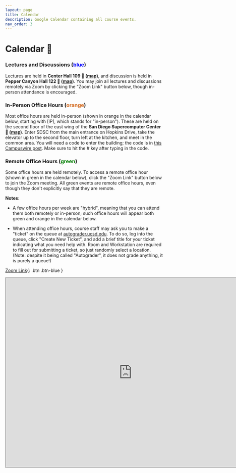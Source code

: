 ```yaml
---
layout: page
title: Calendar
description: Google Calendar containing all course events.
nav_order: 3
---
```


# Calendar 📆

### Lectures and Discussions (<a style="color:blue; text-decoration: none">blue</a>)

Lectures are held in **Center Hall 109 📍 ([map](https://map.concept3d.com/?id=1005#!m/163044))**, and discussion is held in **Pepper Canyon Hall 122 📍 ([map](https://map.concept3d.com/?id=1005#!m/246320))**. You may join all lectures and discussions remotely via Zoom by clicking the "Zoom Link" button below, though in-person attendance is encouraged.

### In-Person Office Hours (<a style="color:chocolate; text-decoration: none">orange</a>)

Most office hours are held in-person (shown in orange in the calendar below, starting with [IP], which stands for "in-person"). These are held on the second floor of the east wing of the **San Diego Supercomputer Center 📍 ([map](https://map.concept3d.com/?id=1005#!m/165141))**. Enter SDSC from the main entrance on Hopkins Drive, take the elevator up to the second floor, turn left at the kitchen, and meet in the common area. You will need a code to enter the building; the code is in [this Campuswire post](https://campuswire.com/c/G325FA25B/feed/13). Make sure to hit the # key after typing in the code.

### Remote Office Hours (<a style="color:green; text-decoration: none">green</a>)

Some office hours are held remotely. To access a remote office hour (shown in green in the calendar below), click the "Zoom Link" button below to join the Zoom meeting. All green events are remote office hours, even though they don't explicitly say that they are remote.

**Notes:** 

- A few office hours per week are "hybrid", meaning that you can attend them both remotely or in-person; such office hours will appear both green and orange in the calendar below.

- When attending office hours, course staff may ask you to make a "ticket" on the queue at [autograder.ucsd.edu](https://autograder.ucsd.edu). To do so, log into the queue, click "Create New Ticket", and add a brief title for your ticket indicating what you need help with. Room and Workstation are required to fill out for submitting a ticket, so just randomly select a location. (Note: despite it being called "Autograder", it does not grade anything, it is purely a queue!)

[Zoom Link](https://ucsd.zoom.us/j/92137281308){: .btn .btn-blue }

<iframe src="https://calendar.google.com/calendar/embed?height=600&wkst=1&bgcolor=%23ffffff&ctz=America%2FLos_Angeles&showTitle=0&mode=WEEK&showTabs=1&showPrint=0&showCalendars=0&showTz=1&src=Y19iNTdobjNwNXRsbmI5NnZma3Q0bWM0b2NiY0Bncm91cC5jYWxlbmRhci5nb29nbGUuY29t&src=Y19hOGQxcWk4NDZnODNpZmZrYzBncjAwZ2hlZ0Bncm91cC5jYWxlbmRhci5nb29nbGUuY29t&src=Y19rNGVtcGUzOWk2ZW11cTFxMzFnNmgyanBha0Bncm91cC5jYWxlbmRhci5nb29nbGUuY29t&color=%23F09300&color=%234285F4&color=%237CB342" style="border:solid 1px #777" width="800" height="600" frameborder="0" scrolling="no"></iframe>